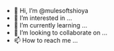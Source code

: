 - 👋 Hi, I’m @mulesoftshioya
- 👀 I’m interested in ...
- 🌱 I’m currently learning ...
- 💞️ I’m looking to collaborate on ...
- 📫 How to reach me ...

<!---
mulesoftshioya/mulesoftshioya is a ✨ special ✨ repository because its `README.md` (this file) appears on your GitHub profile.
You can click the Preview link to take a look at your changes.
--->
